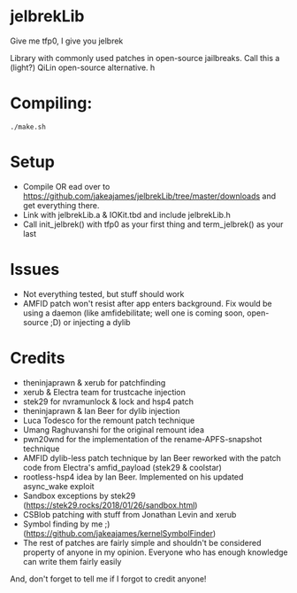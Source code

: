 # jelbrekLib
Give me tfp0, I give you jelbrek

Library with commonly used patches in open-source jailbreaks. Call this a (light?) QiLin open-source alternative.
h
# Compiling:

    ./make.sh
    
# Setup

- Compile OR ead over to https://github.com/jakeajames/jelbrekLib/tree/master/downloads and get everything there. 
- Link with jelbrekLib.a & IOKit.tbd and include jelbrekLib.h
- Call init_jelbrek() with tfp0 as your first thing and term_jelbrek() as your last

# Issues

- Not everything tested, but stuff should work
- AMFID patch won't resist after app enters background. Fix would be using a daemon (like amfidebilitate; well one is coming soon, open-source ;D) or injecting a dylib

# Credits

- theninjaprawn & xerub for patchfinding
- xerub & Electra team for trustcache injection
- stek29 for nvramunlock & lock and hsp4 patch
- theninjaprawn & Ian Beer for dylib injection
- Luca Todesco for the remount patch technique
- Umang Raghuvanshi for the original remount idea
- pwn20wnd for the implementation of the rename-APFS-snapshot technique
- AMFID dylib-less patch technique by Ian Beer reworked with the patch code from Electra's amfid_payload (stek29 & coolstar)
- rootless-hsp4 idea by Ian Beer. Implemented on his updated async_wake exploit
- Sandbox exceptions by stek29 (https://stek29.rocks/2018/01/26/sandbox.html)
- CSBlob patching with stuff from Jonathan Levin and xerub
- Symbol finding by me ;) (https://github.com/jakeajames/kernelSymbolFinder)
- The rest of patches are fairly simple and shouldn't be considered property of anyone in my opinion. Everyone who has enough knowledge can write them fairly easily

And, don't forget to tell me if I forgot to credit anyone!

